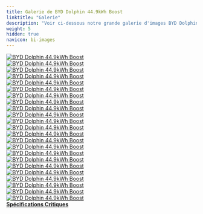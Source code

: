 ```yaml
---
title: Galerie de BYD Dolphin 44.9kWh Boost
linktitle: "Galerie"
description: "Voir ci-dessous notre grande galerie d'images BYD Dolphin 44.9kWh Boost. Cliquez sur les images pour des versions haute résolution."
weight: 5
hidden: true
navicon: bi-images
---
```

<!-- markdownlint-disable MD033 -->
<div class="row" id ="my-gallery">
	<div class="pswp-grid-item col-6 col-md-4">
		<a href="https://media.evkx.net/multimedia/models/byd/dolphin/dolphin_44.9kwh_boost/centerconsole_1.jpg"
data-pswp-src="https://media.evkx.net/multimedia/models/byd/dolphin/dolphin_44.9kwh_boost/centerconsole_1.jpg"
data-pswp-width="2500"
data-pswp-height="1461" 
target="_blank">
			<img src="https://media.evkx.net/multimedia/models/byd/dolphin/dolphin_44.9kwh_boost/centerconsole_1_xst.jpg" alt="BYD Dolphin 44.9kWh Boost" class="img-fluid " />
		</a>
	</div>
	<div class="pswp-grid-item col-6 col-md-4">
		<a href="https://media.evkx.net/multimedia/models/byd/dolphin/dolphin_44.9kwh_boost/exterior_1.jpg"
data-pswp-src="https://media.evkx.net/multimedia/models/byd/dolphin/dolphin_44.9kwh_boost/exterior_1.jpg"
data-pswp-width="2499"
data-pswp-height="1621" 
target="_blank">
			<img src="https://media.evkx.net/multimedia/models/byd/dolphin/dolphin_44.9kwh_boost/exterior_1_xst.jpg" alt="BYD Dolphin 44.9kWh Boost" class="img-fluid " />
		</a>
	</div>
	<div class="pswp-grid-item col-6 col-md-4">
		<a href="https://media.evkx.net/multimedia/models/byd/dolphin/dolphin_44.9kwh_boost/exterior_2.jpg"
data-pswp-src="https://media.evkx.net/multimedia/models/byd/dolphin/dolphin_44.9kwh_boost/exterior_2.jpg"
data-pswp-width="2500"
data-pswp-height="1622" 
target="_blank">
			<img src="https://media.evkx.net/multimedia/models/byd/dolphin/dolphin_44.9kwh_boost/exterior_2_xst.jpg" alt="BYD Dolphin 44.9kWh Boost" class="img-fluid " />
		</a>
	</div>
	<div class="pswp-grid-item col-6 col-md-4">
		<a href="https://media.evkx.net/multimedia/models/byd/dolphin/dolphin_44.9kwh_boost/exterior_3.jpg"
data-pswp-src="https://media.evkx.net/multimedia/models/byd/dolphin/dolphin_44.9kwh_boost/exterior_3.jpg"
data-pswp-width="2500"
data-pswp-height="1622" 
target="_blank">
			<img src="https://media.evkx.net/multimedia/models/byd/dolphin/dolphin_44.9kwh_boost/exterior_3_xst.jpg" alt="BYD Dolphin 44.9kWh Boost" class="img-fluid " />
		</a>
	</div>
	<div class="pswp-grid-item col-6 col-md-4">
		<a href="https://media.evkx.net/multimedia/models/byd/dolphin/dolphin_44.9kwh_boost/frontseats_1.jpg"
data-pswp-src="https://media.evkx.net/multimedia/models/byd/dolphin/dolphin_44.9kwh_boost/frontseats_1.jpg"
data-pswp-width="2500"
data-pswp-height="1579" 
target="_blank">
			<img src="https://media.evkx.net/multimedia/models/byd/dolphin/dolphin_44.9kwh_boost/frontseats_1_xst.jpg" alt="BYD Dolphin 44.9kWh Boost" class="img-fluid " />
		</a>
	</div>
	<div class="pswp-grid-item col-6 col-md-4">
		<a href="https://media.evkx.net/multimedia/models/byd/dolphin/dolphin_44.9kwh_boost/frontseats_2.jpg"
data-pswp-src="https://media.evkx.net/multimedia/models/byd/dolphin/dolphin_44.9kwh_boost/frontseats_2.jpg"
data-pswp-width="2500"
data-pswp-height="1667" 
target="_blank">
			<img src="https://media.evkx.net/multimedia/models/byd/dolphin/dolphin_44.9kwh_boost/frontseats_2_xst.jpg" alt="BYD Dolphin 44.9kWh Boost" class="img-fluid " />
		</a>
	</div>
	<div class="pswp-grid-item col-6 col-md-4">
		<a href="https://media.evkx.net/multimedia/models/byd/dolphin/dolphin_44.9kwh_boost/headlights_1.jpg"
data-pswp-src="https://media.evkx.net/multimedia/models/byd/dolphin/dolphin_44.9kwh_boost/headlights_1.jpg"
data-pswp-width="2500"
data-pswp-height="1448" 
target="_blank">
			<img src="https://media.evkx.net/multimedia/models/byd/dolphin/dolphin_44.9kwh_boost/headlights_1_xst.jpg" alt="BYD Dolphin 44.9kWh Boost" class="img-fluid " />
		</a>
	</div>
	<div class="pswp-grid-item col-6 col-md-4">
		<a href="https://media.evkx.net/multimedia/models/byd/dolphin/dolphin_44.9kwh_boost/interior_1.jpg"
data-pswp-src="https://media.evkx.net/multimedia/models/byd/dolphin/dolphin_44.9kwh_boost/interior_1.jpg"
data-pswp-width="2500"
data-pswp-height="1667" 
target="_blank">
			<img src="https://media.evkx.net/multimedia/models/byd/dolphin/dolphin_44.9kwh_boost/interior_1_xst.jpg" alt="BYD Dolphin 44.9kWh Boost" class="img-fluid " />
		</a>
	</div>
	<div class="pswp-grid-item col-6 col-md-4">
		<a href="https://media.evkx.net/multimedia/models/byd/dolphin/dolphin_44.9kwh_boost/interior_2.jpg"
data-pswp-src="https://media.evkx.net/multimedia/models/byd/dolphin/dolphin_44.9kwh_boost/interior_2.jpg"
data-pswp-width="2500"
data-pswp-height="1622" 
target="_blank">
			<img src="https://media.evkx.net/multimedia/models/byd/dolphin/dolphin_44.9kwh_boost/interior_2_xst.jpg" alt="BYD Dolphin 44.9kWh Boost" class="img-fluid " />
		</a>
	</div>
	<div class="pswp-grid-item col-6 col-md-4">
		<a href="https://media.evkx.net/multimedia/models/byd/dolphin/dolphin_44.9kwh_boost/interior_3.jpg"
data-pswp-src="https://media.evkx.net/multimedia/models/byd/dolphin/dolphin_44.9kwh_boost/interior_3.jpg"
data-pswp-width="2500"
data-pswp-height="1667" 
target="_blank">
			<img src="https://media.evkx.net/multimedia/models/byd/dolphin/dolphin_44.9kwh_boost/interior_3_xst.jpg" alt="BYD Dolphin 44.9kWh Boost" class="img-fluid " />
		</a>
	</div>
	<div class="pswp-grid-item col-6 col-md-4">
		<a href="https://media.evkx.net/multimedia/models/byd/dolphin/dolphin_44.9kwh_boost/interior_4.jpg"
data-pswp-src="https://media.evkx.net/multimedia/models/byd/dolphin/dolphin_44.9kwh_boost/interior_4.jpg"
data-pswp-width="2500"
data-pswp-height="1623" 
target="_blank">
			<img src="https://media.evkx.net/multimedia/models/byd/dolphin/dolphin_44.9kwh_boost/interior_4_xst.jpg" alt="BYD Dolphin 44.9kWh Boost" class="img-fluid " />
		</a>
	</div>
	<div class="pswp-grid-item col-6 col-md-4">
		<a href="https://media.evkx.net/multimedia/models/byd/dolphin/dolphin_44.9kwh_boost/interior_5.jpg"
data-pswp-src="https://media.evkx.net/multimedia/models/byd/dolphin/dolphin_44.9kwh_boost/interior_5.jpg"
data-pswp-width="3000"
data-pswp-height="2000" 
target="_blank">
			<img src="https://media.evkx.net/multimedia/models/byd/dolphin/dolphin_44.9kwh_boost/interior_5_xst.jpg" alt="BYD Dolphin 44.9kWh Boost" class="img-fluid " />
		</a>
	</div>
	<div class="pswp-grid-item col-6 col-md-4">
		<a href="https://media.evkx.net/multimedia/models/byd/dolphin/dolphin_44.9kwh_boost/interior_6.jpg"
data-pswp-src="https://media.evkx.net/multimedia/models/byd/dolphin/dolphin_44.9kwh_boost/interior_6.jpg"
data-pswp-width="3000"
data-pswp-height="2000" 
target="_blank">
			<img src="https://media.evkx.net/multimedia/models/byd/dolphin/dolphin_44.9kwh_boost/interior_6_xst.jpg" alt="BYD Dolphin 44.9kWh Boost" class="img-fluid " />
		</a>
	</div>
	<div class="pswp-grid-item col-6 col-md-4">
		<a href="https://media.evkx.net/multimedia/models/byd/dolphin/dolphin_44.9kwh_boost/main_1.jpg"
data-pswp-src="https://media.evkx.net/multimedia/models/byd/dolphin/dolphin_44.9kwh_boost/main_1.jpg"
data-pswp-width="3000"
data-pswp-height="2116" 
target="_blank">
			<img src="https://media.evkx.net/multimedia/models/byd/dolphin/dolphin_44.9kwh_boost/main_1_xst.jpg" alt="BYD Dolphin 44.9kWh Boost" class="img-fluid " />
		</a>
	</div>
	<div class="pswp-grid-item col-6 col-md-4">
		<a href="https://media.evkx.net/multimedia/models/byd/dolphin/dolphin_44.9kwh_boost/screens_1.jpg"
data-pswp-src="https://media.evkx.net/multimedia/models/byd/dolphin/dolphin_44.9kwh_boost/screens_1.jpg"
data-pswp-width="2500"
data-pswp-height="1550" 
target="_blank">
			<img src="https://media.evkx.net/multimedia/models/byd/dolphin/dolphin_44.9kwh_boost/screens_1_xst.jpg" alt="BYD Dolphin 44.9kWh Boost" class="img-fluid " />
		</a>
	</div>
	<div class="pswp-grid-item col-6 col-md-4">
		<a href="https://media.evkx.net/multimedia/models/byd/dolphin/dolphin_44.9kwh_boost/screens_2.jpg"
data-pswp-src="https://media.evkx.net/multimedia/models/byd/dolphin/dolphin_44.9kwh_boost/screens_2.jpg"
data-pswp-width="3000"
data-pswp-height="2000" 
target="_blank">
			<img src="https://media.evkx.net/multimedia/models/byd/dolphin/dolphin_44.9kwh_boost/screens_2_xst.jpg" alt="BYD Dolphin 44.9kWh Boost" class="img-fluid " />
		</a>
	</div>
	<div class="pswp-grid-item col-6 col-md-4">
		<a href="https://media.evkx.net/multimedia/models/byd/dolphin/dolphin_44.9kwh_boost/screen_3.jpg"
data-pswp-src="https://media.evkx.net/multimedia/models/byd/dolphin/dolphin_44.9kwh_boost/screen_3.jpg"
data-pswp-width="3000"
data-pswp-height="2000" 
target="_blank">
			<img src="https://media.evkx.net/multimedia/models/byd/dolphin/dolphin_44.9kwh_boost/screen_3_xst.jpg" alt="BYD Dolphin 44.9kWh Boost" class="img-fluid " />
		</a>
	</div>
	<div class="pswp-grid-item col-6 col-md-4">
		<a href="https://media.evkx.net/multimedia/models/byd/dolphin/dolphin_44.9kwh_boost/secondrowseats_1.jpg"
data-pswp-src="https://media.evkx.net/multimedia/models/byd/dolphin/dolphin_44.9kwh_boost/secondrowseats_1.jpg"
data-pswp-width="2500"
data-pswp-height="1623" 
target="_blank">
			<img src="https://media.evkx.net/multimedia/models/byd/dolphin/dolphin_44.9kwh_boost/secondrowseats_1_xst.jpg" alt="BYD Dolphin 44.9kWh Boost" class="img-fluid " />
		</a>
	</div>
	<div class="pswp-grid-item col-6 col-md-4">
		<a href="https://media.evkx.net/multimedia/models/byd/dolphin/dolphin_44.9kwh_boost/secondrowseats_2.jpg"
data-pswp-src="https://media.evkx.net/multimedia/models/byd/dolphin/dolphin_44.9kwh_boost/secondrowseats_2.jpg"
data-pswp-width="2500"
data-pswp-height="1741" 
target="_blank">
			<img src="https://media.evkx.net/multimedia/models/byd/dolphin/dolphin_44.9kwh_boost/secondrowseats_2_xst.jpg" alt="BYD Dolphin 44.9kWh Boost" class="img-fluid " />
		</a>
	</div>
	<div class="pswp-grid-item col-6 col-md-4">
		<a href="https://media.evkx.net/multimedia/models/byd/dolphin/dolphin_44.9kwh_boost/secondrowseats_3.jpg"
data-pswp-src="https://media.evkx.net/multimedia/models/byd/dolphin/dolphin_44.9kwh_boost/secondrowseats_3.jpg"
data-pswp-width="3000"
data-pswp-height="2000" 
target="_blank">
			<img src="https://media.evkx.net/multimedia/models/byd/dolphin/dolphin_44.9kwh_boost/secondrowseats_3_xst.jpg" alt="BYD Dolphin 44.9kWh Boost" class="img-fluid " />
		</a>
	</div>
	<div class="pswp-grid-item col-6 col-md-4">
		<a href="https://media.evkx.net/multimedia/models/byd/dolphin/dolphin_44.9kwh_boost/trunk_1.jpg"
data-pswp-src="https://media.evkx.net/multimedia/models/byd/dolphin/dolphin_44.9kwh_boost/trunk_1.jpg"
data-pswp-width="2500"
data-pswp-height="1776" 
target="_blank">
			<img src="https://media.evkx.net/multimedia/models/byd/dolphin/dolphin_44.9kwh_boost/trunk_1_xst.jpg" alt="BYD Dolphin 44.9kWh Boost" class="img-fluid " />
		</a>
	</div>
	<div class="pswp-grid-item col-6 col-md-4">
		<a href="https://media.evkx.net/multimedia/models/byd/dolphin/dolphin_44.9kwh_boost/trunk_2.jpg"
data-pswp-src="https://media.evkx.net/multimedia/models/byd/dolphin/dolphin_44.9kwh_boost/trunk_2.jpg"
data-pswp-width="2500"
data-pswp-height="1621" 
target="_blank">
			<img src="https://media.evkx.net/multimedia/models/byd/dolphin/dolphin_44.9kwh_boost/trunk_2_xst.jpg" alt="BYD Dolphin 44.9kWh Boost" class="img-fluid " />
		</a>
	</div>
	<div class="pswp-grid-item col-6 col-md-4">
		<a href="https://media.evkx.net/multimedia/models/byd/dolphin/dolphin_44.9kwh_boost/wheels_1.jpg"
data-pswp-src="https://media.evkx.net/multimedia/models/byd/dolphin/dolphin_44.9kwh_boost/wheels_1.jpg"
data-pswp-width="2500"
data-pswp-height="1667" 
target="_blank">
			<img src="https://media.evkx.net/multimedia/models/byd/dolphin/dolphin_44.9kwh_boost/wheels_1_xst.jpg" alt="BYD Dolphin 44.9kWh Boost" class="img-fluid " />
		</a>
	</div>
</div>
<script type="module">
  import PhotoSwipeLightbox from '/js/photoswipe-lightbox.esm.js';
    const lightbox = new PhotoSwipeLightbox({
       gallery: '#my-gallery',
        children: 'a',
        pswpModule: () => import('/js/photoswipe.esm.js')
    });
lightbox.init();
</script>
<div class="mt-3 mb-3">
<a href="../specifications/" class="text-decoration-none text-black">
<strong><i class="bi-arrow-left"></i> Spécifications </strong>
</a>
<a href="../reviews/" class="text-decoration-none text-black float-end">
<strong>Critiques <i class="bi-arrow-right"></i></strong>
</a>
</div>
